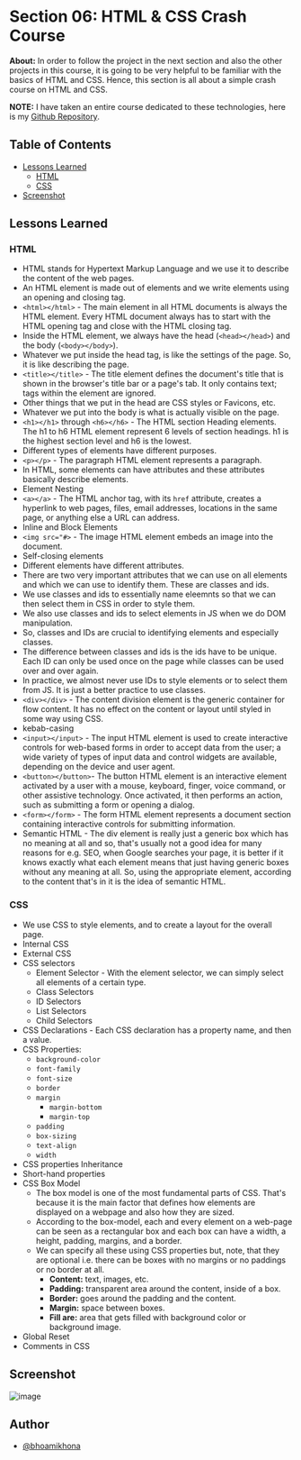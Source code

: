 # Section 06: HTML & CSS Crash Course

**About:** In order to follow the project in the next section and also the other projects in this course, it is going to be very helpful to be familiar with the basics of HTML and CSS. Hence, this section is all about a simple crash course on HTML and CSS.

**NOTE:** I have taken an entire course dedicated to these technologies, here is my [Github Repository](https://github.com/bhoamikhona/html-css-bootcamp).

## Table of Contents

- [Lessons Learned](#lessons-learned)
  - [HTML](#html)
  - [CSS](#css)
- [Screenshot](#screenshot)

## Lessons Learned

### HTML

- HTML stands for Hypertext Markup Language and we use it to describe the content of the web pages.
- An HTML element is made out of elements and we write elements using an opening and closing tag.
- `<html></html>` - The main element in all HTML documents is always the HTML element. Every HTML document always has to start with the HTML opening tag and close with the HTML closing tag.
- Inside the HTML element, we always have the head (`<head></head>`) and the body (`<body></body>`).
- Whatever we put inside the head tag, is like the settings of the page. So, it is like describing the page.
- `<title></title>` - The title element defines the document's title that is shown in the browser's title bar or a page's tab. It only contains text; tags within the element are ignored.
- Other things that we put in the head are CSS styles or Favicons, etc.
- Whatever we put into the body is what is actually visible on the page.
- `<h1></h1>` through `<h6></h6>` - The HTML section Heading elements. The h1 to h6 HTML element represent 6 levels of section headings. h1 is the highest section level and h6 is the lowest.
- Different types of elements have different purposes.
- `<p></p>` - The paragraph HTML element represents a paragraph.
- In HTML, some elements can have attributes and these attributes basically describe elements.
- Element Nesting
- `<a></a>` - The HTML anchor tag, with its `href` attribute, creates a hyperlink to web pages, files, email addresses, locations in the same page, or anything else a URL can address.
- Inline and Block Elements
- `<img src="#>` - The image HTML element embeds an image into the document.
- Self-closing elements
- Different elements have different attributes.
- There are two very important attributes that we can use on all elements and which we can use to identify them. These are classes and ids.
- We use classes and ids to essentially name eleemnts so that we can then select them in CSS in order to style them.
- We also use classes and ids to select elements in JS when we do DOM manipulation.
- So, classes and IDs are crucial to identifying elements and especially classes.
- The difference between classes and ids is the ids have to be unique. Each ID can only be used once on the page while classes can be used over and over again.
- In practice, we almost never use IDs to style elements or to select them from JS. It is just a better practice to use classes.
- `<div></div>` - The content division element is the generic container for flow content. It has no effect on the content or layout until styled in some way using CSS.
- kebab-casing
- `<input></input>` - The input HTML element is used to create interactive controls for web-based forms in order to accept data from the user; a wide variety of types of input data and control widgets are available, depending on the device and user agent.
- `<button></button>`- The button HTML element is an interactive element activated by a user with a mouse, keyboard, finger, voice command, or other assistive technology. Once activated, it then performs an action, such as submitting a form or opening a dialog.
- `<form></form>` - The form HTML element represents a document section containing interactive controls for submitting information.
- Semantic HTML - The div element is really just a generic box which has no meaning at all and so, that's usually not a good idea for many reasons for e.g. SEO, when Google searches your page, it is better if it knows exactly what each element means that just having generic boxes without any meaning at all. So, using the appropriate element, according to the content that's in it is the idea of semantic HTML.

### CSS

- We use CSS to style elements, and to create a layout for the overall page.
- Internal CSS
- External CSS
- CSS selectors
  - Element Selector - With the element selector, we can simply select all elements of a certain type.
  - Class Selectors
  - ID Selectors
  - List Selectors
  - Child Selectors
- CSS Declarations - Each CSS declaration has a property name, and then a value.
- CSS Properties:
  - `background-color`
  - `font-family`
  - `font-size`
  - `border`
  - `margin`
    - `margin-bottom`
    - `margin-top`
  - `padding`
  - `box-sizing`
  - `text-align`
  - `width`
- CSS properties Inheritance
- Short-hand properties
- CSS Box Model
  - The box model is one of the most fundamental parts of CSS. That's because it is the main factor that defines how elements are displayed on a webpage and also how they are sized.
  - According to the box-model, each and every element on a web-page can be seen as a rectangular box and each box can have a width, a height, padding, margins, and a border.
  - We can specify all these using CSS properties but, note, that they are optional i.e. there can be boxes with no margins or no paddings or no border at all.
    - **Content:** text, images, etc.
    - **Padding:** transparent area around the content, inside of a box.
    - **Border:** goes around the padding and the content.
    - **Margin:** space between boxes.
    - **Fill are:** area that gets filled with background color or background image.
- Global Reset
- Comments in CSS

## Screenshot

![image](https://github.com/bhoamikhona/javascript/assets/50435319/0561c464-d607-4167-aa10-7714d200f107)

## Author

- [@bhoamikhona](https://github.com/bhoamikhona)
